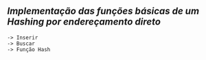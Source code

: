 ## *Implementação das funções básicas de um Hashing por endereçamento direto*
	-> Inserir
	-> Buscar
	-> Função Hash